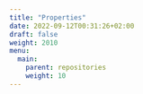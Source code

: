 ```yaml
---
title: "Properties"
date: 2022-09-12T00:31:26+02:00
draft: false
weight: 2010
menu:
  main:
    parent: repositories
    weight: 10
---
```

